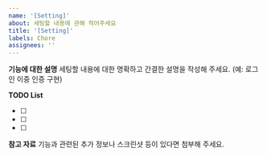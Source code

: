 ```yaml
---
name: '[Setting]'
about: 세팅할 내용에 관해 적어주세요
title: '[Setting]'
labels: Chore
assignees: ''
---
```


**기능에 대한 설명**
세팅할 내용에 대한 명확하고 간결한 설명을 작성해 주세요.
(예: 로그인 이중 인증 구현)

**TODO List**

- [ ]
- [ ]
- [ ]

**참고 자료**
기능과 관련된 추가 정보나 스크린샷 등이 있다면 첨부해 주세요.
